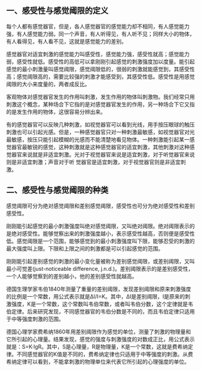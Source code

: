 
## 一、感受性与感觉阈限的定义

每个人都有感觉器官，但是，各人感觉器官的感觉能力却不相同，有人感觉能力强，有人感觉能力弱。同一个声音，有人听得见，有人听不见；同样大小的物体，有人看得见，有人看不见，这就是感觉能力的差别。

感觉器官对适宜刺激的感觉能力叫感受性，感觉能力强，感受性就高；感觉能力弱，感受性就低。感受性的高低可以拿刚刚引起感觉的刺激强度加以度量。能引起感觉的最小刺激量叫感觉阈限，感觉阈限低的，很弱的刺激就能感觉到，其感受性高；感觉阈限高的，需要比较强的刺激才能感受到，其感受性低。感受性是用感觉阈限的大小来度量的，两者成反比。

客观物体对感觉器官发生的作用叫刺激，发生作用的物体叫刺激物。我们经常只用刺激这个概念，某种场合下它指的是对感觉器官发生的作用，另一种场合下它又指的是发生作用的物体，这很容易分辨出来。

有的感觉器官可以反映几种刺激，如视觉器官可以看到光线，用手按压眼球的触压刺激也可以引起光感。但是，一种感觉器官只对一种刺激最敏感，如视觉器官对光最敏感，按压只能引起模糊的光感而不能清楚地看见物体。一种刺激能引起某一感觉器官最敏锐的感觉，这种刺激就是这种感觉器官的适宜刺激，其他刺激对这种感觉器官来说就是非适宜刺激。光对于视觉器官来说是适宜刺激，对于听觉器官来说则是非适宜刺激；声音对于听
觉器官是适宜刺激，对于视觉器官则是非适宜刺激。

## 二、感受性与感觉阈限的种类

感觉阈限可分为绝对感觉阈限和差别感觉阈限，感受性也可分为绝对感受性和差别感受性。

刚刚能引起感觉的最小刺激强度叫绝对感觉阈限，又叫绝对阈限。绝对阈限表示的是绝对感受性。能够觉察出来的刺激强度越小，表示感受性越高，否则便是感受性低。感觉阈限是一个范围，能够感觉到的最小刺激强度叫下限，能够忍受的刺激的最大强度叫上限。下限和上限之间的刺激都是可以引起感觉的范围。

刚刚能引起差别感觉的刺激的最小变化量被称为差别感觉阈限，或差别阈限，又叫最小可觉差(just-noticeable difference, j.n.d.)。差别阈限表示的是差别感受性，一个人能够觉察到的差别越小，他的差别感受性就越高。

德国生理学家韦伯1840年测量了重量的差别阈限，发现差别阈限和原来刺激强度的比例是一个常数，用公式表示就是ΔI/I=K。其中，ΔI是差别阈限，I是原来的刺激强度，K是一个常数，这个常数叫韦伯常数，或者叫韦伯分数，这个定律就是韦伯定律。后来研究发现，不同感觉器官的韦伯分数是不同的，而且韦伯定律只适用于中等强度刺激的范围。

德国心理学家费希纳1860年用差别阈限作为感觉的单位，测量了刺激的物理量和它所引起的心理量。结果发现，感觉的强度与刺激强度的对数成正比，用公式表示就是：S=K·lgR。其中，S是心理量，R是物理量，K是一个常数，这就是费希纳定律。不同感觉器官的K值是不同的，费希纳定律也只适用于中等强度的刺激。从费希纳定律可以看到，不能拿刺激的物理单位来代表它所引起的心理强度的单位。

